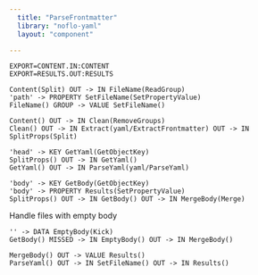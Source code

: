 ```yaml
---
  title: "ParseFrontmatter"
  library: "noflo-yaml"
  layout: "component"

---
```


    EXPORT=CONTENT.IN:CONTENT
    EXPORT=RESULTS.OUT:RESULTS
    
    Content(Split) OUT -> IN FileName(ReadGroup)
    'path' -> PROPERTY SetFileName(SetPropertyValue)
    FileName() GROUP -> VALUE SetFileName()
    
    Content() OUT -> IN Clean(RemoveGroups)
    Clean() OUT -> IN Extract(yaml/ExtractFrontmatter) OUT -> IN SplitProps(Split)
    
    'head' -> KEY GetYaml(GetObjectKey)
    SplitProps() OUT -> IN GetYaml()
    GetYaml() OUT -> IN ParseYaml(yaml/ParseYaml)
    
    'body' -> KEY GetBody(GetObjectKey)
    'body' -> PROPERTY Results(SetPropertyValue)
    SplitProps() OUT -> IN GetBody() OUT -> IN MergeBody(Merge)
    

Handle files with empty body

    '' -> DATA EmptyBody(Kick)
    GetBody() MISSED -> IN EmptyBody() OUT -> IN MergeBody()
    
    MergeBody() OUT -> VALUE Results()
    ParseYaml() OUT -> IN SetFileName() OUT -> IN Results()
    
